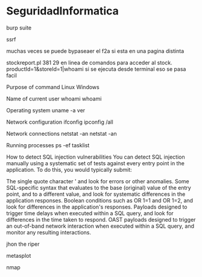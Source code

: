 # SeguridadInformatica


burp suite

ssrf

muchas veces se puede bypaseaer el f2a si esta en una pagina distinta

stockreport.pl 381 29 en linea de comandos para acceder al stock. productId=1&storeId=1|whoami si se ejecuta desde terminal eso se pasa facil

Purpose of command	Linux	Windows

Name of current user	whoami	whoami

Operating system	uname -a	ver

Network configuration	ifconfig	ipconfig /all

Network connections	netstat -an	netstat -an

Running processes	ps -ef	tasklist

How to detect SQL injection vulnerabilities
You can detect SQL injection manually using a systematic set of tests against every entry point in the application. To do this, you would typically submit:

The single quote character ' and look for errors or other anomalies.
Some SQL-specific syntax that evaluates to the base (original) value of the entry point, and to a different value, and look for systematic differences in the application responses.
Boolean conditions such as OR 1=1 and OR 1=2, and look for differences in the application's responses.
Payloads designed to trigger time delays when executed within a SQL query, and look for differences in the time taken to respond.
OAST payloads designed to trigger an out-of-band network interaction when executed within a SQL query, and monitor any resulting interactions.






jhon the riper

metasplot

nmap
